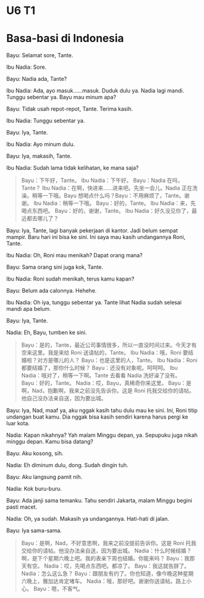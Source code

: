 # U6 T1

# Basa-basi di Indonesia

Bayu: Selamat sore, Tante.

Ibu Nadia: Sore.

Bayu: Nadia ada, Tante?

Ibu Nadia: Ada, ayo masuk……masuk. Duduk dulu ya. Nadia lagi mandi. Tunggu sebentar ya. Bayu mau minum apa?

Bayu: Tidak usah repot-repot, Tante. Terima kasih.

Ibu Nadia: Tunggu sebentar ya.

Bayu: Iya, Tante.

Ibu Nadia: Ayo minum dulu.

Bayu: Iya, makasih, Tante.

Ibu Nadia: Sudah lama tidak kelihatan, ke mana saja?

> Bayu：下午好，Tante。
> Ibu Nadia：下午好。
> Bayu：Nadia 在吗，Tante？
> Ibu Nadia：在啊，快进来……进来吧。先坐一会儿。Nadia 正在洗澡。稍等一下哦。Bayu 想喝点什么吗？Bayu：不用麻烦了，Tante。谢谢。
> Ibu Nadia：稍等一下哦。
> Bayu：好的，Tante。
> Ibu Nadia：来，先喝点东西吧。
> Bayu：好的，谢谢，Tante。
> Ibu Nadia：好久没见你了，最近都去哪儿了？

Bayu: Iya, Tante, lagi banyak pekerjaan di kantor. Jadi belum sempat mampir. Baru hari ini bisa ke sini. Ini saya mau kasih undangannya Roni, Tante.

Ibu Nadia: Oh, Roni mau menikah? Dapat orang mana?

Bayu: Sama orang sini juga kok, Tante.

Ibu Nadia: Roni sudah menikah, terus kamu kapan?

Bayu: Belum ada calonnya. Hehehe.

Ibu Nadia: Oh iya, tunggu sebentar ya. Tante lihat Nadia sudah selesai mandi apa belum.

Bayu: Iya, Tante.

Nadia: Eh, Bayu, tumben ke sini.

> Bayu：是的，Tante，最近公司事情很多，所以一直没时间过来。今天才有空来这里。我是来给 Roni 送请帖的，Tante。
> Ibu Nadia：哦，Roni 要结婚啦？对方是哪儿的人？
> Bayu：也是这里的人，Tante。
> Ibu Nadia：Roni 都要结婚了，那你什么时候？
> Bayu：还没有对象呢。呵呵呵。
> Ibu Nadia：哦对了，稍等一下啊。Tante 去看看 Nadia 洗好澡了没有。
> Bayu：好的，Tante。
> Nadia：哎，Bayu，真稀奇你来这里。
> Bayu：是啊，Nad，抱歉啊，我来之前没先告诉你。这是 Roni 托我交给你的请帖。他自己没办法亲自送，因为要出城。

Bayu: Iya, Nad, maaf ya, aku nggak kasih tahu dulu mau ke sini. Ini, Roni titip undangan buat kamu. Dia nggak bisa kasih sendiri karena harus pergi ke luar kota.

Nadia: Kapan nikahnya? Yah malam Minggu depan, ya. Sepupuku juga nikah minggu depan. Kamu bisa datang?

Bayu: Aku kosong, sih.

Nadia: Eh diminum dulu, dong. Sudah dingin tuh.

Bayu: Aku langsung pamit nih.

Nadia: Kok buru-buru.

Bayu: Ada janji sama temanku. Tahu sendiri Jakarta, malam Minggu begini pasti macet.

Nadia: Oh, ya sudah. Makasih ya undangannya. Hati-hati di jalan.

Bayu: Iya sama-sama.

> Bayu：是啊，Nad，不好意思啊，我来之前没提前告诉你。这是 Roni 托我交给你的请帖。他没办法亲自送，因为要出城。
> Nadia：什么时候结婚？啊，是下个星期六晚上吧。我的表亲下周也结婚。你能来吗？
> Bayu：我那天有空。
> Nadia：哎，先喝点东西吧。都凉了。
> Bayu：我这就告辞了。
> Nadia：怎么这么急？
> Bayu：跟朋友有约了。你也知道，像今晚这种星期六晚上，雅加达肯定堵车。
> Nadia：哦，那好吧。谢谢你送请帖。路上小心。
> Bayu：嗯，不客气。
